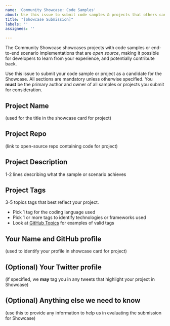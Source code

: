 ```yaml
---
name: 'Community Showcase: Code Samples'
about: Use this issue to submit code samples & projects that others can learn from
title: "[Showcase Submission]"
labels: ''
assignees: ''

---
```


The Community Showcase showcases projects with code samples or end-to-end scenario implementations that are _open source_, making it possible for developers to learn from your experience, and potentially contribute back. 

Use this issue to submit your code sample or project as a candidate for the Showcase. All sections are mandatory unless otherwise specified. You **must** be the primary author and owner of all samples or projects you submit for consideration.

## Project Name 
(used for the title in the showcase card for project)

## Project Repo
(link to open-source repo containing code for project)

## Project Description
1-2 lines describing what the sample or scenario achieves

## Project Tags
3-5 topics tags that best reflect your project. 
 - Pick 1 tag for the coding language used
 - Pick 1 or more tags to identify technologies or frameworks used
 - Look at [GitHub Topics](https://github.com/topics) for examples of valid tags

## Your Name and GitHub profile
(used to identify your profile in showcase card for project)

## (Optional) Your Twitter profile
(if specified, we **may** tag you in any tweets that highlight your project in Showcase)

## (Optional) Anything else we need to know
(use this to provide any information to help us in evaluating the submission for Showcase)
